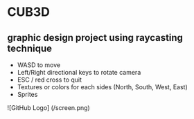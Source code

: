 # CUB3D
## graphic design project using raycasting technique

* WASD to move
* Left/Right directional keys to rotate camera
* ESC / red cross to quit
* Textures or colors for each sides (North, South, West, East)
* Sprites

![GitHub Logo] (/screen.png)